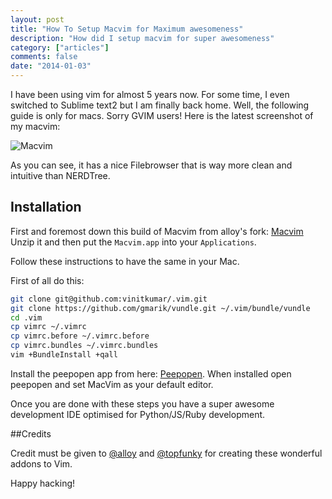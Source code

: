 ```yaml
---
layout: post
title: "How To Setup Macvim for Maximum awesomeness"
description: "How did I setup macvim for super awesomeness"
category: ["articles"]
comments: false
date: "2014-01-03"
---
```


I have been using vim for almost 5 years now. For some time, I even
switched to Sublime text2 but I am finally back home. Well, the
following guide is only for macs. Sorry GVIM users!
Here is the latest screenshot of my macvim:

![Macvim](/public/img/vim.png)

As you can see, it has a nice Filebrowser that is way more clean and
intuitive than NERDTree.  

## Installation

First and foremost down this build of Macvim from alloy's fork:
[Macvim](https://github.com/alloy/macvim/releases/download/snapshot-71/MacVim-71-20130920.zip)
Unzip it and then put the `Macvim.app` into your `Applications`.

Follow these instructions to have the same in your Mac.

First of all do this:

```sh
git clone git@github.com:vinitkumar/.vim.git
git clone https://github.com/gmarik/vundle.git ~/.vim/bundle/vundle
cd .vim
cp vimrc ~/.vimrc
cp vimrc.before ~/.vimrc.before
cp vimrc.bundles ~/.vimrc.bundles
vim +BundleInstall +qall
```
Install the peepopen app from here: [Peepopen](http://topfunky.github.io/PeepOpen/).
When installed open peepopen and set MacVim as your default editor.

Once you are done with these steps you have a super awesome development
IDE optimised for Python/JS/Ruby development.

##Credits

Credit must be given to [@alloy](http://github.com/alloy) and
[@topfunky](http://twitter.com/topfunky) for creating these wonderful
addons to Vim.

Happy hacking!

